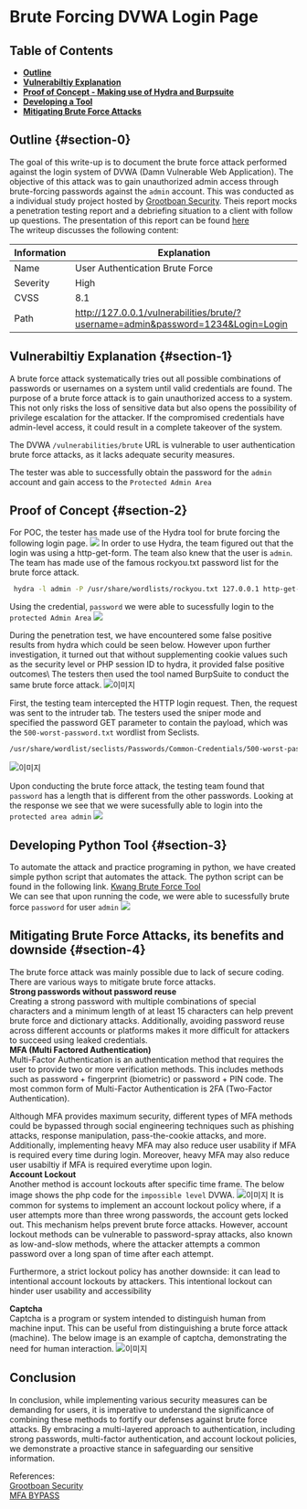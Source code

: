 
# Brute Forcing DVWA Login Page

## Table of Contents
- [**Outline**](#section-0)
- [**Vulnerabiltiy Explanation**](#section-1)
- [ **Proof of Concept - Making use of Hydra and Burpsuite**](#section-2)
- [**Developing a Tool**](#section-3)
- [**Mitigating Brute Force Attacks**](#section-4)

## Outline {#section-0}
The goal of this write-up is to document the brute force attack performed against the login system of DVWA (Damn Vulnerable Web Application). The objective of this attack was to gain unauthorized admin access through brute-forcing passwords against the `admin` account. This was conducted as a individual study project hosted by [Grootboan Security](https://security.grootboan.com/). Theis report mocks a penetration testing report and a debriefing situation to a client with follow up questions. The presentation of this report can be found [here](https://www.youtube.com/watch?v=0M4EVeeYDCs)\
The writeup discusses the following content:



| Information | Explanation                                                                      |
|-------------|----------------------------------------------------------------------------------|
| Name        | User Authentication Brute Force                                                  |
| Severity    | High                                                                             |
| CVSS        | 8.1                                                                              |
| Path        | http://127.0.0.1/vulnerabilities/brute/?username=admin&password=1234&Login=Login |

## Vulnerabiltiy Explanation {#section-1}
A brute force attack systematically tries out all possible combinations of passwords or usernames on a system until valid credentials are found. The purpose of a brute force attack is to gain unauthorized access to a system. This not only risks the loss of sensitive data but also opens the possibility of privilege escalation for the attacker. If the compromised credentials have admin-level access, it could result in a complete takeover of the system. 

The DVWA `/vulnerabilities/brute` URL is vulnerable to user authentication brute force attacks, as it lacks adequate security measures.

The tester was able to successfully obtain the password for the `admin` account and gain access to the `Protected Admin Area` 

## Proof of Concept {#section-2}
For POC, the tester has made use of the Hydra tool for brute forcing the following login page.
![](/assets/hydra.gif)
In order to use Hydra, the team figured out that the login was using a http-get-form. The team also knew that the user is `admin`. The team has made use of the famous rockyou.txt password list for the brute force attack. 
```bash
 hydra -l admin -P /usr/share/wordlists/rockyou.txt 127.0.0.1 http-get-form '/vulnerabilities/brute/:username=^USER^&password=^PASS^&Login=Login:H=Cookie\:PHPSESSID=9sosvqo963thpd5jqf9mum3f41; security=low:F=Username and/or password incorrect'
``` 

Using the credential, `password` we were able to sucessfully login to the `protected Admin Area`
![](/assets/success.gif)

During the penetration test, we have encountered some false positive results from hydra which could be seen below. However upon further investigation, it turned out that without supplementing cookie values such as the security level or PHP session ID to hydra, it provided false positive outcomes\ 
The testers then used the tool named BurpSuite to conduct the same brute force attack.
![이미지](/assets/burp.png)

First, the testing team intercepted the HTTP login request. Then, the request was sent to the intruder tab. The testers used the sniper mode and specified the password GET parameter to contain the payload, which was the `500-worst-password.txt` wordlist from Seclists.
```bash
/usr/share/wordlist/seclists/Passwords/Common-Credentials/500-worst-password.txt
```
![이미지](/assets/payload.png)

Upon conducting the brute force attack, the testing team found that `password` has a length that is different from the other passwords. Looking at the response we see that we were sucessfully able to login  into the `protected area admin` 
![](/assets/burpresult.gif)
## Developing Python Tool {#section-3}
To automate the attack and practice programing in python, we have created simple python script that automates the attack.
The python script can be found in the following link.
[Kwang Brute Force Tool](https://github.com/Kwangyun/Web-Automation-Tools) \
We can see that upon running the code, we were able to sucessfully brute force `password` for user `admin`
![](/assets/Test.gif)

## Mitigating Brute Force Attacks, its benefits and downside {#section-4}
The brute force attack was mainly possible due to lack of secure coding. 
There are various ways to mitigate brute force attacks. <br>
**Strong passwords without password reuse**\
Creating a strong password with multiple combinations of special characters and a minimum length of at least 15 characters can help prevent brute force and dictionary attacks. Additionally, avoiding password reuse across different accounts or platforms makes it more difficult for attackers to succeed using leaked credentials.<br>
**MFA (Multi Factored Authentication)**\
Multi-Factor Authentication is an authentication method that requires the user to provide two or more verification methods. This includes methods such as password + fingerprint (biometric) or password + PIN code. The most common form of Multi-Factor Authentication is 2FA (Two-Factor Authentication).   

Although MFA provides maximum security, different types of MFA methods could be bypassed through social engineering techniques such as phishing attacks, response manipulation, pass-the-cookie attacks, and more. Additionally, implementing heavy MFA may also reduce user usability if MFA is required every time during login. Moreover, heavy MFA may also reduce user usabiltiy if MFA is required everytime upon login.  <br>
**Account Lockout**\
Another method is account lockouts after specific time frame. The below image shows the php code for the `impossible level` DVWA.
![이미지](/assets/lockout.png)
It is common for systems to implement an account lockout policy where, if a user attempts more than three wrong passwords, the account gets locked out. This mechanism helps prevent brute force attacks. However, account lockout methods can be vulnerable to password-spray attacks, also known as low-and-slow methods, where the attacker attempts a common password over a long span of time after each attempt. 

Furthermore, a strict lockout policy has another downside: it can lead to intentional account lockouts by attackers. This intentional lockout can hinder user usability and accessibility<br>

**Captcha**\
Captcha is a program or system intended to distinguish human from machine input. This can be useful from distinguishing a brute force attack (machine). The below image is an example of captcha, demonstrating the need for human interaction. 
![이미지](/assets/captcha.png)

## Conclusion
In conclusion, while implementing various security measures can be demanding for users, it is imperative to understand the significance of combining these methods to fortify our defenses against brute force attacks. By embracing a multi-layered approach to authentication, including strong passwords, multi-factor authentication, and account lockout policies, we demonstrate a proactive stance in safeguarding our sensitive information. 

References: \
[Grootboan Security](https://security.grootboan.com/follow-along/undefined/0-dvwa/reference-writeup)\
[MFA BYPASS](https://socradar.io/mfa-bypass-techniques-how-does-it-work/)
